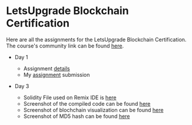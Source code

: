# LetsUpgrade Blockchain Certification
Here are all the assignments for the LetsUpgrade Blockchain Certification.  
The course's community link can be found [here](https://www.youtube.com/redirect?q=https%3A%2F%2Fcommunity.letsupgrade.in%2Fgroup%2Fblockchain&redir_token=QUFFLUhqbjEwaDB5dTExRHZYczdRdEoyV1N0bnJSOHdNUXxBQ3Jtc0ttRGVvek9nOXdnLV9fM09vRnVLMFpDM1Fxdk41eHRZX0FNQTJ3VmswV1J0ZEQ2cWpVcGNJSUZUdnY4SV9jdEF6ZDRSNUdCMDhqdjFJYWJuZjJaVWFVeGJ6TTEtMnZ4M3B1OHg2am94cko3TGFGV25zbw%3D%3D&event=video_description&v=oERwUvbcsu4).
- Day 1
  - Assignment [details](https://www.youtube.com/redirect?q=https%3A%2F%2Fgithub.com%2FLetsUpgrade%2FBlockchain-Essentials&redir_token=QUFFLUhqa3ZIQXpIcmk2RkcxTm9wUXlwN3VuNGxqdzdXUXxBQ3Jtc0tud2xLU1ZDU1BidmZpbktGdWd3MklGS0Q5Z0QzdGh0NlZtS0U1Q254VFJPSmpISFZPR1ZSaVlmU3pFenBMUjdLd3ZZb2dXUWRRWUYyUXJVS3A4MVphOE55NG1WOUdyWGJsazhhN1B3STY0ZEpZNEYxRQ%3D%3D&event=video_description&v=oERwUvbcsu4)
  -  My [assignment](https://github.com/var-greyShader/letsUpgrade-Blockchain/blob/master/day1/assignment.md) submission
  
- Day 3
  - Solidity File used on Remix IDE is [here](https://github.com/canaryGrapher/letsUpgrade-Blockchain/blob/master/day3/smartContract.sol)
  - Screenshot of the compiled code can be found [here](https://github.com/canaryGrapher/letsUpgrade-Blockchain/blob/master/day3/remix_screenshots.png)
  - Screenshot of blochchain visualization can be found [here](https://github.com/canaryGrapher/letsUpgrade-Blockchain/blob/master/day3/blockchain%20visualization.png)
  - Screenshot of MD5 hash can be found [here](https://github.com/canaryGrapher/letsUpgrade-Blockchain/blob/master/day3/hash.png)

